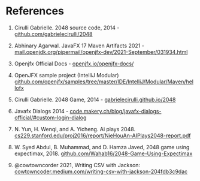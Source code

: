 # References

1. Cirulli Gabrielle. 2048 source code, 2014 -
   [github.com/gabrielecirulli/2048](https://github.com/gabrielecirulli/2048)
2. Abhinary Agarwal. JavaFX 17 Maven Artifacts 2021 -
   [mail.openjdk.org/pipermail/openjfx-dev/2021-September/031934.html](https://mail.openjdk.org/pipermail/openjfx-dev/2021-September/031934.html)
3. Openjfx Official Docs -
   [openjfx.io/openjfx-docs/](https://openjfx.io/openjfx-docs)
4. OpenJFX sample project (IntelliJ Modular)
   [github.com/openjfx/samples/tree/master/IDE/IntelliJ/Modular/Maven/hellofx](https://github.com/openjfx/samples/tree/master/IDE/IntelliJ/Modular/Maven/hellofx)
5. Cirulli Gabrielle. 2048 Game, 2014 -
   [gabrielecirulli.github.io/2048](https://gabrielecirulli.github.io/2048)
6. Javafx Dialogs 2014 -
   [code.makery.ch/blog/javafx-dialogs-official/#custom-login-dialog](https://code.makery.ch/blog/javafx-dialogs-official/#custom-login-dialog)
7. N. Yun, H. Wenqi, and A. Yicheng. Ai plays 2048.
   [cs229.stanford.edu/proj2016/report/NieHouAn-AIPlays2048-report.pdf](http://cs229.stanford.edu/proj2016/report/NieHouAn-AIPlays2048-report.pdf)
8. W. Syed Abdul, B. Muhammad, and D. Hamza Javed, 2048 game using expectimax, 2018.
   [github.com/Wahab16/2048-Game-Using-Expectimax](https://github.com/Wahab16/2048-Game-Using-Expectimax)

9. @cowtowncorder 2021, Writing CSV with Jackson:
   [cowtowncoder.medium.com/writing-csv-with-jackson-204fdb3c9dac](https://cowtowncoder.medium.com/writing-csv-with-jackson-204fdb3c9dac)